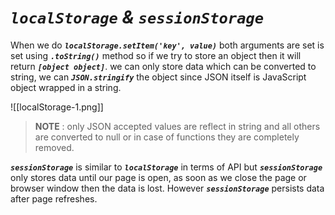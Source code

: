 # ***`localStorage` & `sessionStorage`***

When we do ***`localStorage.setItem('key', value)`*** both arguments are set is set using ***`.toString()`*** method so if we try to store an object then it will return ***`[object object]`***. we can only store data which can be converted to string, we can ***`JSON.stringify`*** the object since JSON itself is JavaScript object wrapped in a string.

![[localStorage-1.png]]

> **NOTE** : only JSON accepted values are reflect in string and all others are converted to null or in case of functions they are completely  removed.

***`sessionStorage`*** is similar to ***`localStorage`*** in terms of API but ***`sessionStorage`*** only stores data until our page is open, as soon as we close the page or browser window then the data is lost. However ***`sessionStorage`*** persists data after page refreshes.
